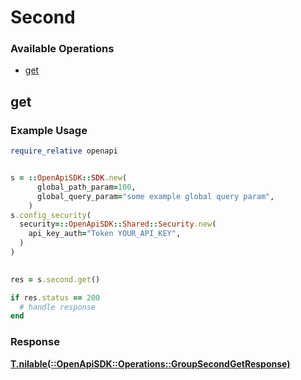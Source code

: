 # Second


### Available Operations

* [get](#get)

## get

### Example Usage

```ruby
require_relative openapi


s = ::OpenApiSDK::SDK.new(
      global_path_param=100,
      global_query_param="some example global query param",
    )
s.config_security(
  security=::OpenApiSDK::Shared::Security.new(
    api_key_auth="Token YOUR_API_KEY",
  )
)

    
res = s.second.get()

if res.status == 200
  # handle response
end

```


### Response

**[T.nilable(::OpenApiSDK::Operations::GroupSecondGetResponse)](../../models/operations/groupsecondgetresponse.md)**

